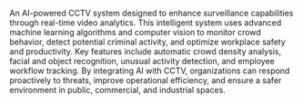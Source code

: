 An AI-powered CCTV system designed to enhance surveillance capabilities through real-time video analytics. This intelligent system uses advanced machine learning algorithms and computer vision to monitor crowd behavior, detect potential criminal activity, and optimize workplace safety and productivity. Key features include automatic crowd density analysis, facial and object recognition, unusual activity detection, and employee workflow tracking. By integrating AI with CCTV, organizations can respond proactively to threats, improve operational efficiency, and ensure a safer environment in public, commercial, and industrial spaces.

